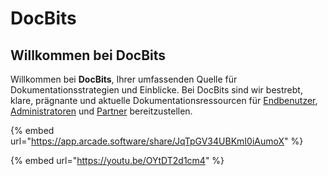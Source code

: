 # DocBits

## Willkommen bei DocBits

Willkommen bei **DocBits**, Ihrer umfassenden Quelle für Dokumentationsstrategien und Einblicke. Bei DocBits sind wir bestrebt, klare, prägnante und aktuelle Dokumentationsressourcen für [Endbenutzer](readme-1/), [Administratoren](admin-section/) und [Partner](partner-section.md) bereitzustellen.

{% embed url="https://app.arcade.software/share/JqTpGV34UBKmI0iAumoX" %}



{% embed url="https://youtu.be/OYtDT2d1cm4" %}
